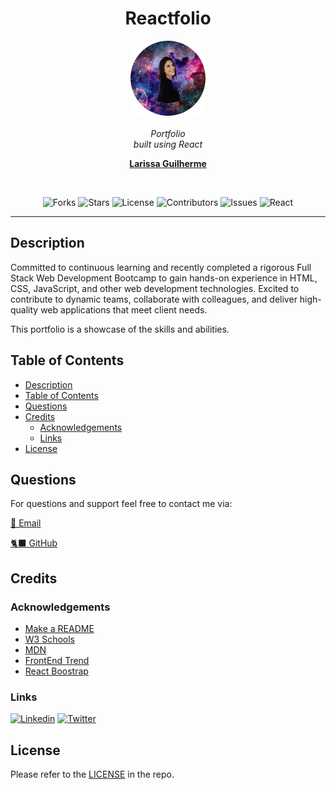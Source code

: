 <h1 align="center"> Reactfolio </h1>

<p align="center">
    <img src="./public/apple-touch-icon.png" alt="logo" width="120px" height="120px" />
  <br><br>
  <i> Portfolio
    <br> built using React </i>
  <br>
</p>

<p align="center">
  <a href="https://larigens.github.io/reactfolio"><strong>Larissa Guilherme</strong></a>
</p>
<br>
</p>

<div align="center">

![Forks](https://img.shields.io/github/forks/larigens/reactfolio?style=flat-square&color=blueviolet)
![Stars](https://img.shields.io/github/stars/larigens/reactfolio?style=flat-square&color=blueviolet)
![License](https://img.shields.io/github/license/larigens/reactfolio?style=flat-square&color=blueviolet)
![Contributors](https://img.shields.io/github/contributors/larigens/reactfolio?style=flat-square&color=blueviolet)
![Issues](https://img.shields.io/github/issues/larigens/reactfolio?style=flat-square&color=blueviolet)
![React](https://img.shields.io/badge/-React-61dafb?style=flat-square&logo=react&logoColor=white&color=blueviolet)


</div>

---
## Description

Committed to continuous learning and recently completed a rigorous Full Stack Web Development Bootcamp to gain hands-on experience in HTML, CSS, JavaScript, and other web development technologies. Excited to contribute to dynamic teams, collaborate with colleagues, and deliver high-quality web applications that meet client needs.

This portfolio is a showcase of the skills and abilities.

## Table of Contents
- [Description](#description)
- [Table of Contents](#table-of-contents)
- [Questions](#questions)
- [Credits](#credits)
  - [Acknowledgements](#acknowledgements)
  - [Links](#links)
- [License](#license)

## Questions

For questions and support feel free to contact me via:

<a href="mailto:larigens@gmail.com">📧 Email </a>

<a href="https://github.com/larigens">🐈‍⬛ GitHub </a>


## Credits
### Acknowledgements

- [Make a README](https://www.makeareadme.com)
- [W3 Schools](https://www.w3schools.com)
- [MDN](https://developer.mozilla.org/en-US/)
- [FrontEnd Trend](https://linktr.ee/frontend_trend)
- [React Boostrap](https://react-bootstrap.github.io/getting-started/introduction/)

### Links

[![Linkedin](https://img.shields.io/badge/linkedin-0A66C2?style=flat&logo=linkedin&logoColor=white)](https://www.linkedin.com/in/react-folio/)
[![Twitter](https://img.shields.io/badge/twitter-1DA1F2?style=flat&logo=twitter&logoColor=white)](https://twitter.com/coffeebr_eak)

## License

Please refer to the [LICENSE](https://choosealicense.com/licenses/apache-2.0/) in the repo.